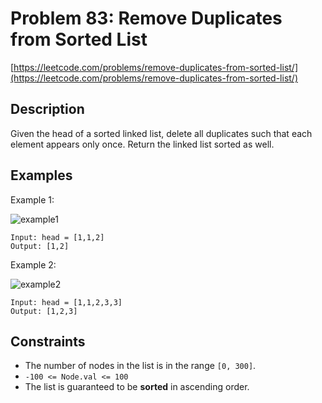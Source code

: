 # Problem 83: Remove Duplicates from Sorted List

[https://leetcode.com/problems/remove-duplicates-from-sorted-list/](https://leetcode.com/problems/remove-duplicates-from-sorted-list/)

## Description

Given the head of a sorted linked list, delete all duplicates such that each element appears only once. Return the linked list sorted as well.

## Examples

Example 1:

![example1](https://assets.leetcode.com/uploads/2021/01/04/list1.jpg)
```
Input: head = [1,1,2]
Output: [1,2]
```

Example 2:

![example2](https://assets.leetcode.com/uploads/2021/01/04/list2.jpg)
```
Input: head = [1,1,2,3,3]
Output: [1,2,3]
```

## Constraints

- The number of nodes in the list is in the range `[0, 300]`.
- `-100 <= Node.val <= 100`
- The list is guaranteed to be **sorted** in ascending order.
